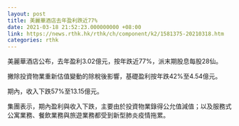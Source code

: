 ```yaml
---
layout: post
title: 美麗華酒店去年盈利跌近77%
date: 2021-03-18 21:52:23.000000000 +08:00
link: https://news.rthk.hk/rthk/ch/component/k2/1581375-20210318.htm
categories: rthk
---
```


美麗華酒店公布，去年盈利3.02億元，按年跌近77%，派末期股息每股28仙。

撇除投資物業重新估值變動的除稅後影響，基礎盈利按年跌42%至4.54億元。

期內，收入下跌57%至13.15億元。

集團表示，期內盈利與收入下跌，主要由於投資物業錄得公允值減值；以及服務式公寓業務、餐飲業務與旅遊業務都受到新型肺炎疫情拖累。

